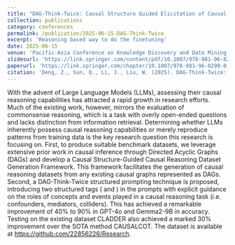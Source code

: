 ```yaml
---
title: "DAG-Think-Twice: Causal Structure Guided Elicitation of Causal Reasoning in LLMs"
collection: publications
category: conferences
permalink: /publication/2025-06-15-DAG-Think-Twice
excerpt: 'Reasoning based way to do the finetuning'
date: 2025-06-15
venue: 'Pacific-Asia Conference on Knowledge Discovery and Data Mining'
slidesurl: 'https://link.springer.com/content/pdf/10.1007/978-981-96-8298-0.pdf'
paperurl: 'https://link.springer.com/chapter/10.1007/978-981-96-8298-0_33'
citation: 'Deng, Z., Sun, Q., Li, J., Liu, W. (2025). DAG-Think-Twice: Causal Structure Guided Elicitation of Causal Reasoning in LLMs. In: Wu, X., et al. Data Science: Foundations and Applications. PAKDD 2025. Lecture Notes in Computer Science(), vol 15876. Springer, Singapore. https://doi.org/10.1007/978-981-96-8298-0_33'
---
```


With the advent of Large Language Models (LLMs), assessing their causal reasoning capabilities has attracted a rapid growth in research efforts. Much of the existing work, however, mirrors the evaluation of commonsense reasoning, which is a task with overly open-ended questions and lacks distinction from information retrieval. Determining whether LLMs inherently possess causal reasoning capabilities or merely reproduce patterns from training data is the key research question this research is focusing on. First, to produce suitable benchmark datasets, we leverage extensive prior work in causal inference through Directed Acyclic Graphs (DAGs) and develop a Causal Structure-Guided Causal Reasoning Dataset Generation Framework. This framework facilitates the generation of causal reasoning datasets from any existing causal graphs represented as DAGs. Second, a DAG-Think-Twice structured prompting technique is proposed, introducing two structured tags (<thinking> and <reflection>) in the prompts with explicit guidance on the roles of concepts and events played in a causal reasoning task (i.e. confounders, mediators, colliders). This has achieved a remarkable improvement of 40% to 90% in GPT-4o and Gemma2-9B in accuracy. Testing on the existing dataset CLADDER also achieved a marked 30% improvement over the SOTA method CAUSALCOT. The dataset is available at https://github.com/22856226/Research.